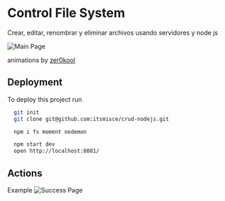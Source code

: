 
# Control File System

Crear, editar, renombrar y eliminar archivos usando servidores y node js

![Main Page](https://github.com/itsmisce/control-ftp/blob/main/src/img/main.png)

animations by [zer0kool](https://codepen.io/zer0kool/pen/KjZWRW)

## Deployment

To deploy this project run

```bash
  git init
  git clone git@github.com:itsmisce/crud-nodejs.git

  npm i fs moment nodemon

  npm start dev
  open http://localhost:8081/
```

## Actions

Example
![Success Page](https://github.com/itsmisce/control-ftp/blob/main/src/img/example.png)
